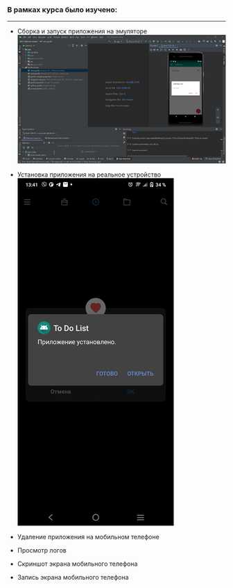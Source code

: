 ### В рамках курса было изучено:
___________________________________________
- Сборка и запуск приложения на эмуляторе 
![](Emulator.jpg)

- Установка приложения на реальное устройство 
![](Install_App2a.jpg)
- Удаление приложения на мобильном телефоне
- Просмотр логов 
- Скриншот экрана мобильного телефона
- Запись экрана мобильного телефона
